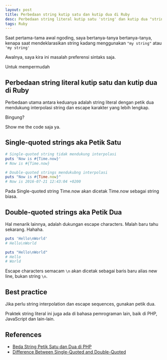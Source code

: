 ```yaml
---
layout: post
title: Perbedaan string kutip satu dan kutip dua di Ruby
desc: Perbedaan string literal kutip satu 'string' dan kutip dua "string" di Ruby
tags: Ruby
---
```


Saat pertama-tama awal ngoding, saya bertanya-tanya bertanya-tanya, kenapa saat mendeklarasikan string kadang menggunakan `"my string"` atau `'my string'`

Awalnya, saya kira ini masalah preferensi sintaks saja.

Untuk mempermudah


## Perbedaan string literal kutip satu dan kutip dua di Ruby

Perbedaan utama antara keduanya adalah string literal dengan petik dua mendukung interpolasi string dan escape karakter yang lebih lengkap.

Bingung?

Show me the code saja ya.

## Single-quoted strings aka Petik Satu

```ruby
# Single-quoted string tidak mendukung interpolasi
puts 'Now is #{Time.now}'
# Now is #{Time.now}

# Double-quoted strings mendukubng interpolasi
puts "Now is #{Time.now}"
# Now is 2016-07-21 12:43:04 +0200
```

Pada Single-quoted string Time.now akan dicetak Time.now sebagai string biasa.

## Double-quoted strings aka Petik Dua

Hal menarik lainnya, adalah dukungan escape characters. Malah baru tahu sekarang. Hahaha.

```ruby
puts 'Hello\nWorld'
# Hello\nWorld

puts "Hello\nWorld"
# Hello
# World
```

Escape characters semacam `\n` akan dicetak sebagai baris baru alias new line, bukan string `\n`.

## Best practice

Jika perlu string interpolation dan escape sequences, gunakan petik dua.

Praktek string literal ini juga ada di bahasa pemrograman lain, baik di PHP, JavaScript dan lain-lain.


## References

- [Beda String Petik Satu dan Dua di PHP](https://go.gizipp.com/https://kursuswebprogramming.com/perbedaan-string-petik-satu-dan-dua/)
- [Difference Between Single-Quoted and Double-Quoted](https://go.gizipp.com/https://riptutorial.com/ruby/example/2819/difference-between-single-quoted-and-double-quoted-string-literals)
